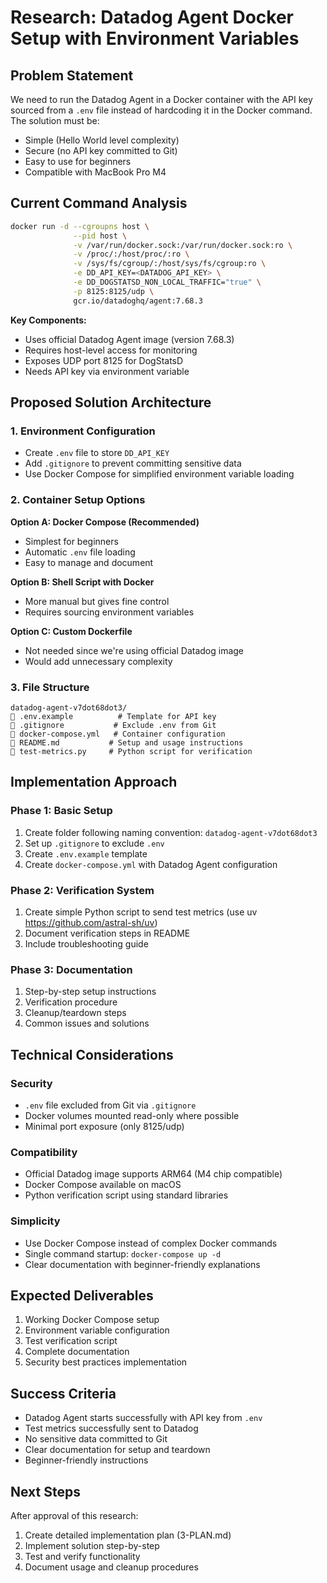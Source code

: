 # Research: Datadog Agent Docker Setup with Environment Variables

## Problem Statement
We need to run the Datadog Agent in a Docker container with the API key sourced from a `.env` file instead of hardcoding it in the Docker command. The solution must be:
- Simple (Hello World level complexity)
- Secure (no API key committed to Git)
- Easy to use for beginners
- Compatible with MacBook Pro M4

## Current Command Analysis
```bash
docker run -d --cgroupns host \
              --pid host \
              -v /var/run/docker.sock:/var/run/docker.sock:ro \
              -v /proc/:/host/proc/:ro \
              -v /sys/fs/cgroup/:/host/sys/fs/cgroup:ro \
              -e DD_API_KEY=<DATADOG_API_KEY> \
              -e DD_DOGSTATSD_NON_LOCAL_TRAFFIC="true" \
              -p 8125:8125/udp \
              gcr.io/datadoghq/agent:7.68.3
```

**Key Components:**
- Uses official Datadog Agent image (version 7.68.3)
- Requires host-level access for monitoring
- Exposes UDP port 8125 for DogStatsD
- Needs API key via environment variable

## Proposed Solution Architecture

### 1. Environment Configuration
- Create `.env` file to store `DD_API_KEY`
- Add `.gitignore` to prevent committing sensitive data
- Use Docker Compose for simplified environment variable loading

### 2. Container Setup Options

**Option A: Docker Compose (Recommended)**
- Simplest for beginners
- Automatic `.env` file loading
- Easy to manage and document

**Option B: Shell Script with Docker**
- More manual but gives fine control
- Requires sourcing environment variables

**Option C: Custom Dockerfile**
- Not needed since we're using official Datadog image
- Would add unnecessary complexity

### 3. File Structure
```
datadog-agent-v7dot68dot3/
   .env.example          # Template for API key
   .gitignore           # Exclude .env from Git
   docker-compose.yml   # Container configuration
   README.md           # Setup and usage instructions
   test-metrics.py     # Python script for verification
```

## Implementation Approach

### Phase 1: Basic Setup
1. Create folder following naming convention: `datadog-agent-v7dot68dot3`
2. Set up `.gitignore` to exclude `.env`
3. Create `.env.example` template
4. Create `docker-compose.yml` with Datadog Agent configuration

### Phase 2: Verification System
1. Create simple Python script to send test metrics (use uv https://github.com/astral-sh/uv)
2. Document verification steps in README
3. Include troubleshooting guide

### Phase 3: Documentation
1. Step-by-step setup instructions
2. Verification procedure
3. Cleanup/teardown steps
4. Common issues and solutions

## Technical Considerations

### Security
- `.env` file excluded from Git via `.gitignore`
- Docker volumes mounted read-only where possible
- Minimal port exposure (only 8125/udp)

### Compatibility
- Official Datadog image supports ARM64 (M4 chip compatible)
- Docker Compose available on macOS
- Python verification script using standard libraries

### Simplicity
- Use Docker Compose instead of complex Docker commands
- Single command startup: `docker-compose up -d`
- Clear documentation with beginner-friendly explanations

## Expected Deliverables
1. Working Docker Compose setup
2. Environment variable configuration
3. Test verification script
4. Complete documentation
5. Security best practices implementation

## Success Criteria
- Datadog Agent starts successfully with API key from `.env`
- Test metrics successfully sent to Datadog
- No sensitive data committed to Git
- Clear documentation for setup and teardown
- Beginner-friendly instructions

## Next Steps
After approval of this research:
1. Create detailed implementation plan (3-PLAN.md)
2. Implement solution step-by-step
3. Test and verify functionality
4. Document usage and cleanup procedures